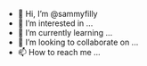 - 👋 Hi, I’m @sammyfilly
- 👀 I’m interested in ...
- 🌱 I’m currently learning ...
- 💞️ I’m looking to collaborate on ...
- 📫 How to reach me ...

<!---
sammyfilly/sammyfilly is a ✨ special ✨ repository because its `README.md` (this file) appears on your GitHub profile.
You can click the Preview link to take a look at your changes.
--->

